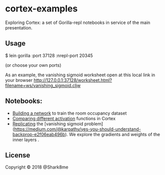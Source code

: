 # cortex-examples

Exploring Cortex: a set of Gorilla-repl notebooks in service of the main presentation.

## Usage

$ lein gorilla :port 37128 :nrepl-port 20345

(or choose your own ports)

As an example, the vanishing sigmoid worksheet open at this local link in your browser http://127.0.0.1:37128/worksheet.html?filename=ws/vanishing_sigmoid.cljw 

## Notebooks:

* [Building a network](http://viewer.gorilla-repl.org/view.html?source=github&user=shark8me&repo=inclojure-cortex&path=cortex-examples/ws/occupancy.cljw) to train the room occupancy dataset 
* [Comparing different activation](http://viewer.gorilla-repl.org/view.html?source=github&user=shark8me&repo=inclojure-cortex&path=cortex-examples/ws/matrix_mult.cljw) functions in Cortex
* [Replicating](http://viewer.gorilla-repl.org/view.html?source=github&user=shark8me&repo=inclojure-cortex&path=cortex-examples/ws/vanishing_sigmoid.cljw) the [vanishing sigmoid problem] (https://medium.com/@karpathy/yes-you-should-understand-backprop-e2f06eab496b). We explore the gradients and weights of the inner layers .


## License

Copyright © 2018 @Shark8me

